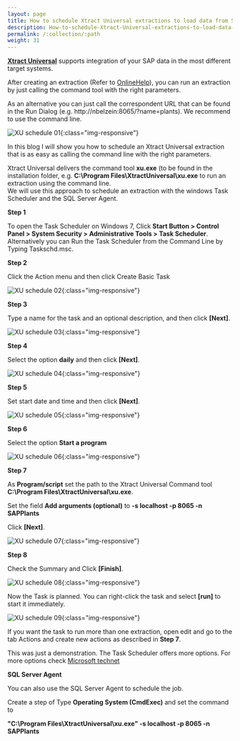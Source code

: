 ```yaml
---
layout: page
title: How to schedule Xtract Universal extractions to load data from SAP.
description: How-to-schedule-Xtract-Universal-extractions-to-load-data-from-SAP.
permalink: /:collection/:path
weight: 31
---
```


**[Xtract Universal](https://www.theobald-software.com/en/xtract-universa)** supports integration of your SAP data in the most different target systems. <br>

After creating an extraction (Refer to [OnlineHelp](https://help.theobald-software.com/en/xtract-universal/index)), you can run an extraction by just calling the command tool with the right parameters. <br>

As an alternative you can just call the correspondent URL that can be found in the Run Dialog (e.g. http://nbelzein:8065/?name=plants). We recommend to use the command line.

![XU schedule 01](/img/contents/xu/xu_schedule_01.jpg){:class="img-responsive"}

In this blog I will show you how to schedule an Xtract Universal extraction that is as easy as calling the command line with the right parameters.

Xtract Universal delivers the command tool **xu.exe** (to be found in the installation folder, e.g. **C:\Program Files\XtractUniversal\xu.exe** to run an extraction using the command line. <br>
We will use this approach to schedule an extraction with the windows Task Scheduler and the SQL Server Agent.

**Step 1** <br>

To open the Task Scheduler on Windows 7, Click **Start Button > Control Panel > System Security > Administrative Tools > Task Scheduler**.
Alternatively you can Run the Task Scheduler from the Command Line by Typing Taskschd.msc.

**Step 2** <br> 

Click the Action menu and then click Create Basic Task

![XU schedule 02](/img/contents/xu/xu_schedule_02.jpg){:class="img-responsive"}

**Step 3** <br>

Type a name for the task and an optional description, and then click **[Next]**.

![XU schedule 03](/img/contents/xu/xu_schedule_03.jpg){:class="img-responsive"}

**Step 4** <br>

Select the option **daily** and then click **[Next]**.

![XU schedule 04](/img/contents/xu/xu_schedule_04.jpg){:class="img-responsive"}

**Step 5** <br>

Set start date and time and then click **[Next]**.

![XU schedule 05](/img/contents/xu/xu_schedule_05.jpg){:class="img-responsive"}

**Step 6** <br>

Select the option **Start a program**

![XU schedule 06](/img/contents/xu/xu_schedule_06.jpg){:class="img-responsive"}

**Step 7** <br>

As **Program/script** set the path to the Xtract Universal Command tool **C:\Program Files\XtractUniversal\xu.exe**. <br> 

Set the field **Add arguments (optional)** to **-s localhost -p 8065 -n SAPPlants** <br>

Click **[Next]**.

![XU schedule 07](/img/contents/xu/xu_schedule_07.jpg){:class="img-responsive"}

**Step 8** <br>

Check the Summary and Click **[Finish]**.

![XU schedule 08](/img/contents/xu/xu_schedule_08.jpg){:class="img-responsive"}

Now the Task is planned. You can right-click the task and select **[run]** to start it immediately. <br>

![XU schedule 09](/img/contents/xu/xu_schedule_09.jpg){:class="img-responsive"}

If you want the task to run more than one extraction, open edit and go to the tab Actions and create new actions as described in **Step 7**. <br>

This was just a demonstration. The Task Scheduler offers more options. For more options check [Microsoft technet](http://technet.microsoft.com/en-us/library/cc721931.aspx)

**SQL Server Agent** <br>

You can also use the SQL Server Agent to schedule the job. <br>

Create a step of Type **Operating System (CmdExec)** and set the command to

**"C:\Program Files\XtractUniversal\xu.exe" -s localhost -p 8065 -n SAPPlants**